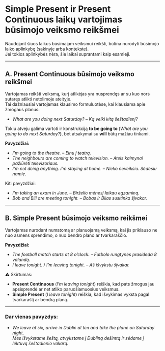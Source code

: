 # Simple Present ir Present Continuous laikų vartojimas būsimojo veiksmo reikšmei

Naudojant šiuos laikus būsimajam veiksmui reikšti, būtina nurodyti būsimojo laiko aplinkybę (sakinyje arba kontekste).  
Jei tokios aplinkybės nėra, šie laikai suprantami kaip esamieji.

---

## A. Present Continuous būsimojo veiksmo reikšmei

Vartojamas reikšti veiksmą, kurį atlikėjas yra nusprendęs ar su kuo nors sutaręs atlikti netolimoje ateityje.  
Tai dažniausiai vartojamas klausimo formuluotėse, kai klausiama apie žmogaus planus:

- *What are you doing next Saturday?* – *Ką veiki kitą šeštadienį?*  

Tokiu atveju galima vartoti ir konstrukciją **to be going to** (*What are you going to do next Saturday?*), bet atsakymai su **will** būtų mažiau tinkami.

**Pavyzdžiai:**
- *I’m going to the theatre.* – *Einu į teatrą.*  
- *The neighbours are coming to watch television.* – *Ateis kaimynai pažiūrėti televizoriaus.*  
- *I’m not doing anything. I’m staying at home.* – *Nieko neveiksiu. Sėdėsiu namie.*  

Kiti pavyzdžiai:  
- *I’m taking an exam in June.* – *Birželio mėnesį laikau egzaminą.*  
- *Bob and Bill are meeting tonight.* – *Bobas ir Bilas susitinka šįvakar.*  

---

## B. Simple Present būsimojo veiksmo reikšmei

Vartojamas nurodant numatomą ar planuojamą veiksmą, kai jis priklauso ne nuo asmens sprendimo, o nuo bendro plano ar tvarkaraščio.

**Pavyzdžiai:**
- *The football match starts at 8 o’clock.* – *Futbolo rungtynės prasideda 8 valandą.*  
- *I leave tonight.* / *I’m leaving tonight.* – *Aš išvykstu šįvakar.*  

⚠️ Skirtumas:  
- **Present Continuous** (*I’m leaving tonight*) reiškia, kad pats žmogus jau apsisprendė ar net atliko paruošiamuosius veiksmus.  
- **Simple Present** (*I leave tonight*) reiškia, kad išvykimas vyksta pagal tvarkaraštį ar bendrą planą.

---

### Dar vienas pavyzdys:

- *We leave at six, arrive in Dublin at ten and take the plane on Saturday night.*  
  *Mes išvykstame šeštą, atvykstame į Dubliną dešimtą ir sėdame į lėktuvą šeštadienio vakarą.*  

